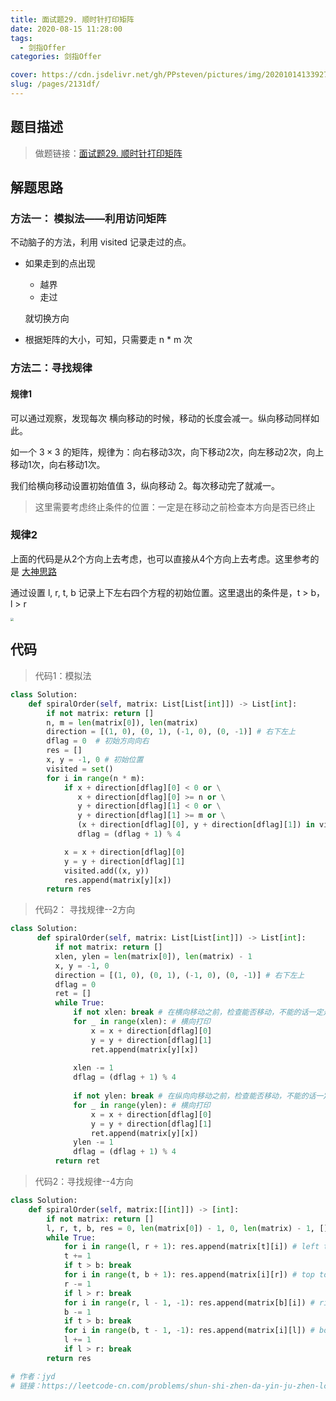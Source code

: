 ```yaml
---
title: 面试题29. 顺时针打印矩阵
date: 2020-08-15 11:28:00
tags: 
  - 剑指Offer
categories: 剑指Offer

cover: https://cdn.jsdelivr.net/gh/PPsteven/pictures/img/20201014133927.png
slug: /pages/2131df/
---
```


## 题目描述

> 做题链接：[面试题29. 顺时针打印矩阵](https://leetcode-cn.com/problems/shun-shi-zhen-da-yin-ju-zhen-lcof/)
>

<!--more-->

## 解题思路

### 方法一： 模拟法——利用访问矩阵

不动脑子的方法，利用 visited 记录走过的点。

- 如果走到的点出现

  - 越界
  - 走过

  就切换方向

- 根据矩阵的大小，可知，只需要走 n * m 次

### 方法二：寻找规律

#### 规律1

可以通过观察，发现每次 横向移动的时候，移动的长度会减一。纵向移动同样如此。

  如一个 $3 \times 3$ 的矩阵，规律为：向右移动3次，向下移动2次，向左移动2次，向上移动1次，向右移动1次。

  我们给横向移动设置初始值值 3，纵向移动 2。每次移动完了就减一。

  > 这里需要考虑终止条件的位置：一定是在移动之前检查本方向是否已终止

### 规律2

上面的代码是从2个方向上去考虑，也可以直接从4个方向上去考虑。这里参考的是 [大神思路](https://leetcode-cn.com/problems/shun-shi-zhen-da-yin-ju-zhen-lcof/solution/mian-shi-ti-29-shun-shi-zhen-da-yin-ju-zhen-she-di/)

通过设置 l, r, t, b 记录上下左右四个方程的初始位置。这里退出的条件是，t > b， l > r

<img src="https://cdn.jsdelivr.net/gh/PPsteven/pictures/img/20200816155640.jpeg" style="zoom:33%;" />

## 代码

> 代码1：模拟法

```python
class Solution:
    def spiralOrder(self, matrix: List[List[int]]) -> List[int]:
        if not matrix: return []
        n, m = len(matrix[0]), len(matrix)
        direction = [(1, 0), (0, 1), (-1, 0), (0, -1)] # 右下左上
        dflag = 0  # 初始方向向右
        res = []
        x, y = -1, 0 # 初始位置
        visited = set()
        for i in range(n * m):
            if x + direction[dflag][0] < 0 or \
               x + direction[dflag][0] >= n or \
               y + direction[dflag][1] < 0 or \
               y + direction[dflag][1] >= m or \
               (x + direction[dflag][0], y + direction[dflag][1]) in visited:
               dflag = (dflag + 1) % 4

            x = x + direction[dflag][0]
            y = y + direction[dflag][1]
            visited.add((x, y))
            res.append(matrix[y][x])
        return res 
```



> 代码2： 寻找规律--2方向

```python
class Solution:
      def spiralOrder(self, matrix: List[List[int]]) -> List[int]:
          if not matrix: return []
          xlen, ylen = len(matrix[0]), len(matrix) - 1
          x, y = -1, 0  
          direction = [(1, 0), (0, 1), (-1, 0), (0, -1)] # 右下左上
          dflag = 0
          ret = []
          while True:
              if not xlen: break # 在横向移动之前，检查能否移动，不能的话一定是代表结束
              for _ in range(xlen): # 横向打印
                  x = x + direction[dflag][0]
                  y = y + direction[dflag][1]
                  ret.append(matrix[y][x])
              
              xlen -= 1
              dflag = (dflag + 1) % 4
              
              if not ylen: break # 在纵向向移动之前，检查能否移动，不能的话一定是代表结束
              for _ in range(ylen): # 横向打印
                  x = x + direction[dflag][0]
                  y = y + direction[dflag][1]
                  ret.append(matrix[y][x])
              ylen -= 1
              dflag = (dflag + 1) % 4
          return ret
```



> 代码2：寻找规律--4方向

```python
class Solution:
    def spiralOrder(self, matrix:[[int]]) -> [int]:
        if not matrix: return []
        l, r, t, b, res = 0, len(matrix[0]) - 1, 0, len(matrix) - 1, []
        while True:
            for i in range(l, r + 1): res.append(matrix[t][i]) # left to right
            t += 1
            if t > b: break
            for i in range(t, b + 1): res.append(matrix[i][r]) # top to bottom
            r -= 1
            if l > r: break
            for i in range(r, l - 1, -1): res.append(matrix[b][i]) # right to left
            b -= 1
            if t > b: break
            for i in range(b, t - 1, -1): res.append(matrix[i][l]) # bottom to top
            l += 1
            if l > r: break
        return res

# 作者：jyd
# 链接：https://leetcode-cn.com/problems/shun-shi-zhen-da-yin-ju-zhen-lcof/solution/mian-shi-ti-29-shun-shi-zhen-da-yin-ju-zhen-she-di/
```

